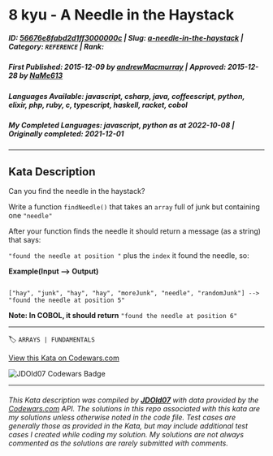 # 8 kyu - A Needle in the Haystack

##### **ID**: [56676e8fabd2d1ff3000000c](https://www.codewars.com/kata/56676e8fabd2d1ff3000000c) | **Slug**: [a-needle-in-the-haystack](https://www.codewars.com/kata/56676e8fabd2d1ff3000000c) | **Category**: `REFERENCE` | **Rank**: <span style="color:white">8 kyu</span>

##### **First Published**: 2015-12-09 ***by*** [andrewMacmurray](https://www.codewars.com/users/andrewMacmurray) | **Approved**: 2015-12-28 ***by*** [NaMe613](https://www.codewars.com/users/NaMe613)

##### **Languages Available**: javascript, csharp, java, coffeescript, python, elixir, php, ruby, c, typescript, haskell, racket, cobol

##### **My Completed Languages**: javascript, python ***as at*** 2022-10-08 | **Originally completed**: 2021-12-01

---

## Kata Description


Can you find the needle in the haystack?



Write a function `findNeedle()` that takes an `array` full of junk but containing one `"needle"`



After your function finds the needle it should return a message (as a string) that says:



`"found the needle at position "` plus the `index` it found the needle, so: 



**Example(Input --> Output)**

```

["hay", "junk", "hay", "hay", "moreJunk", "needle", "randomJunk"] --> "found the needle at position 5" 

```



**Note: In COBOL, it should return** `"found the needle at position 6"`

---


🏷 `ARRAYS | FUNDAMENTALS`


[View this Kata on Codewars.com](https://www.codewars.com/kata/56676e8fabd2d1ff3000000c)

![](https://www.codewars.com/users/jdold07/badges/large "JDOld07 Codewars Badge")

---

###### *This Kata description was compiled by [**JDOld07**](https://tpstech.dev) with data provided by the [Codewars.com](https://www.codewars.com) API.  The solutions in this repo associated with this kata are my solutions unless otherwise noted in the code file.  Test cases are generally those as provided in the Kata, but may include additional test cases I created while coding my solution.  My solutions are not always commented as the solutions are rarely submitted with comments.*
